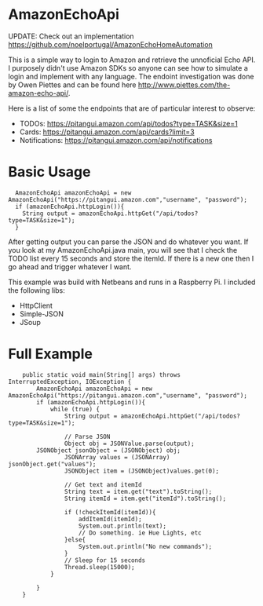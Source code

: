AmazonEchoApi
=============

UPDATE: Check out an implementation https://github.com/noelportugal/AmazonEchoHomeAutomation

This is a simple way to login to Amazon and retrieve the unnoficial Echo API. I purposely didn't use Amazon SDKs so anyone can see how to simulate a login and implement with any language. The endoint investigation was done by Owen Piettes and can be found here http://www.piettes.com/the-amazon-echo-api/.

Here is a list of some the endpoints that are of particular interest to observe:
- TODOs:    https://pitangui.amazon.com/api/todos?type=TASK&size=1
- Cards:    https://pitangui.amazon.com/api/cards?limit=3
- Notifications:  https://pitangui.amazon.com/api/notifications

Basic Usage
=============
```
  AmazonEchoApi amazonEchoApi = new AmazonEchoApi("https://pitangui.amazon.com","username", "password");
  if (amazonEchoApi.httpLogin()){
    String output = amazonEchoApi.httpGet("/api/todos?type=TASK&size=1");
  }
```  
After getting output you can parse the JSON and do whatever you want. If you look at my AmazonEchoApi.java main, you will see that I check the TODO list every 15 seconds and store the itemId. If there is a new one then I go ahead and trigger whatever I want.

This example was build with Netbeans and runs in a Raspberry Pi. I included the following libs:
* HttpClient
* Simple-JSON
* JSoup

Full Example
=============
```
    public static void main(String[] args) throws InterruptedException, IOException {
        AmazonEchoApi amazonEchoApi = new AmazonEchoApi("https://pitangui.amazon.com","username", "password");
        if (amazonEchoApi.httpLogin()){
            while (true) {                
                String output = amazonEchoApi.httpGet("/api/todos?type=TASK&size=1");

                // Parse JSON
                Object obj = JSONValue.parse(output);
		JSONObject jsonObject = (JSONObject) obj;
                JSONArray values = (JSONArray) jsonObject.get("values");
                JSONObject item = (JSONObject)values.get(0);
                
                // Get text and itemId
                String text = item.get("text").toString();
                String itemId = item.get("itemId").toString();
                
                if (!checkItemId(itemId)){
                    addItemId(itemId);
                    System.out.println(text);
                    // Do something. ie Hue Lights, etc
                }else{
                    System.out.println("No new commands");
                }
                // Sleep for 15 seconds
                Thread.sleep(15000);
            }

        }
    }
  ```

